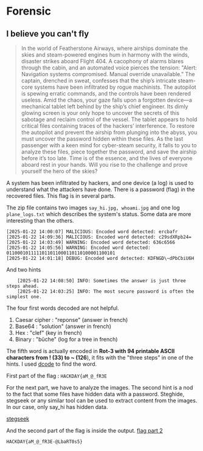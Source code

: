 # Forensic

## I believe you can't fly 
> In the world of Featherstone Airways, where airships dominate the skies and steam-powered engines hum in harmony with the winds, disaster strikes aboard Flight 404. A cacophony of alarms blares through the cabin, and an automated voice pierces the tension:
"Alert: Navigation systems compromised. Manual override unavailable."
The captain, drenched in sweat, confesses that the ship’s intricate steam-core systems have been infiltrated by rogue machinists. The autopilot is spewing erratic commands, and the controls have been rendered useless. Amid the chaos, your gaze falls upon a forgotten device—a mechanical tablet left behind by the ship’s chief engineer. Its dimly glowing screen is your only hope to uncover the secrets of this sabotage and reclaim control of the vessel.
The tablet appears to hold critical files containing traces of the hackers’ interference. To restore the autopilot and prevent the airship from plunging into the abyss, you must uncover the password hidden within these files. As the last passenger with a keen mind for cyber-steam security, it falls to you to analyze these files, piece together the password, and save the airship before it’s too late. Time is of the essence, and the lives of everyone aboard rest in your hands. Will you rise to the challenge and prove yourself the hero of the skies?

A system has been infiltrated by hackers, and one device (a log) is used to understand what the attackers have done.
There is a password (flag) in the recovered files. This flag is in several parts.

The zip file contains two images `say_hi.jpg, whoami.jpg` and one log `plane_logs.txt` which describes the system's status. Some data are more interesting than the others.

    [2025-01-22 14:00:07] MALICIOUS: Encoded word detected: ercbafr
    [2025-01-22 14:09:36] MALICIOUS: Encoded word detected: c29sdXRpb24=
    [2025-01-22 14:03:49] WARNING: Encoded word detected: 636c6566
    [2025-01-22 14:05:56] WARNING: Encoded word detected: 0110001011111011011000110110100001100101
    [2025-01-22 14:01:18] DEBUG: Encoded word detected: KDFNGD\~dPbCbiU6H
And two hints

        [2025-01-22 14:08:50] INFO: Sometimes the answer is just three steps ahead.
        [2025-01-22 14:03:25] INFO: The most secure password is often the simplest one.

The four first words decoded are not helpful.
1. Caesar cipher : "reponse" (answer in french)
2. Base64 : "solution" (answer in french)
3. Hex : "clef" (key in french)
4. Binary : "bûche" (log for a tree in french)

The fifth word is actually encoded in **Rot-3 with 94 printable ASCII characters from ! (33) to ~ (126**), it fits with the "three steps" in one of the hints.
I used [dcode](https://www.dcode.fr/rot-cipher "dcode") to find the word. 

First part of the flag : `HACKDAY{aM_@_fR3E`

For the next part, we have to analyze the images. The second hint is a nod to the fact that some files have hidden data with a password. Steghide, stegseek or any similar tool can be used to extract content from the images.
In our case, only say_hi has hidden data.

[stegseek](../Attachments/CantFly/stegseek.png)

And the second part of the flag is inside the output.
[flag part 2](../Attachments/CantFly/flag2.png)

`HACKDAY{aM_@_fR3E-@LbaRT0s5}`
